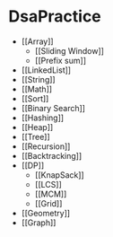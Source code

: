 # DsaPractice

- [[Array]]
	- [[Sliding Window]]
	- [[Prefix sum]]
- [[LinkedList]]
- [[String]]
- [[Math]]
- [[Sort]]
- [[Binary Search]]
- [[Hashing]]
- [[Heap]]
- [[Tree]]
- [[Recursion]]
- [[Backtracking]]
- [[DP]]
	- [[KnapSack]]
	- [[LCS]]
	- [[MCM]]
	- [[Grid]]
- [[Geometry]]
- [[Graph]]
